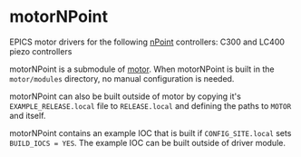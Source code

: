 # motorNPoint
EPICS motor drivers for the following [nPoint](https://www.npoint.com/) controllers: C300 and LC400 piezo controllers

motorNPoint is a submodule of [motor](https://github.com/epics-modules/motor).  When motorNPoint is built in the ``motor/modules`` directory, no manual configuration is needed.

motorNPoint can also be built outside of motor by copying it's ``EXAMPLE_RELEASE.local`` file to ``RELEASE.local`` and defining the paths to ``MOTOR`` and itself.

motorNPoint contains an example IOC that is built if ``CONFIG_SITE.local`` sets ``BUILD_IOCS = YES``.  The example IOC can be built outside of driver module.
